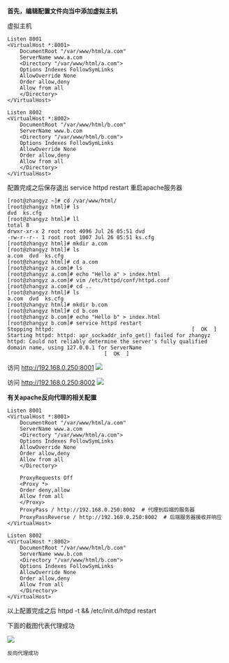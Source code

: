 **首先，编辑配置文件向当中添加虚拟主机**

虚拟主机

```shell
Listen 8001
<VirtualHost *:8001>
    DocumentRoot "/var/www/html/a.com"
    ServerName www.a.com
    <Directory "/var/www/html/a.com">
	Options Indexes FollowSymLinks
	AllowOverride None
	Order allow,deny
	Allow from all
    </Directory>
</VirtualHost>

Listen 8002
<VirtualHost *:8002>
    DocumentRoot "/var/www/html/b.com"
    ServerName www.b.com
    <Directory "/var/www/html/b.com">
	Options Indexes FollowSymLinks
	AllowOverride None
	Order allow,deny
	Allow from all
    </Directory>
</VirtualHost>
```



配置完成之后保存退出 service httpd restart 重启apache服务器

```shell
[root@zhangyz ~]# cd /var/www/html/
[root@zhangyz html]# ls
dvd  ks.cfg
[root@zhangyz html]# ll
total 8
drwxr-xr-x 2 root root 4096 Jul 26 05:51 dvd
-rw-r--r-- 1 root root 1007 Jul 26 05:51 ks.cfg
[root@zhangyz html]# mkdir a.com
[root@zhangyz html]# ls
a.com  dvd  ks.cfg
[root@zhangyz html]# cd a.com
[root@zhangyz a.com]# ls
[root@zhangyz a.com]# echo "Hello a" > index.html
[root@zhangyz a.com]# vim /etc/httpd/conf/httpd.conf 
[root@zhangyz a.com]# cd ..
[root@zhangyz html]# ls
a.com  dvd  ks.cfg
[root@zhangyz html]# mkdir b.com
[root@zhangyz html]# cd b.com
[root@zhangyz b.com]# echo "Hello b" > index.html
[root@zhangyz b.com]# service httpd restart
Stopping httpd:                                            [  OK  ]
Starting httpd: httpd: apr_sockaddr_info_get() failed for zhangyz
httpd: Could not reliably determine the server's fully qualified domain name, using 127.0.0.1 for ServerName
							   [  OK  ]
```

		
访问 http://192.168.0.250:8001
![](http://i.imgur.com/qc52joh.png)


访问 http://192.168.0.250:8002
![](http://i.imgur.com/MC6C40Q.png)


**有关apache反向代理的相关配置**

```shell
Listen 8001
<VirtualHost *:8001>
    DocumentRoot "/var/www/html/a.com"
    ServerName www.a.com
    <Directory "/var/www/html/a.com">
	Options Indexes FollowSymLinks
	AllowOverride None
	Order allow,deny
	Allow from all
    </Directory>

    ProxyRequests Off
    <Proxy *>
	Order deny,allow
	Allow from all
    </Proxy>
    ProxyPass / http://192.168.0.250:8002  # 代理到后端的服务器
    ProxyPassReverse / http://192.168.0.250:8002  # 后端服务器接收并响应
</VirtualHost>

Listen 8002
<VirtualHost *:8002>
    DocumentRoot "/var/www/html/b.com"
    ServerName www.b.com
    <Directory "/var/www/html/b.com">
	Options Indexes FollowSymLinks
	AllowOverride None
	Order allow,deny
	Allow from all
    </Directory>
</VirtualHost>
```

以上配置完成之后 httpd -t && /etc/init.d/httpd restart

下面的截图代表代理成功





![](http://i.imgur.com/Xt3MNDP.png)


	反向代理成功
